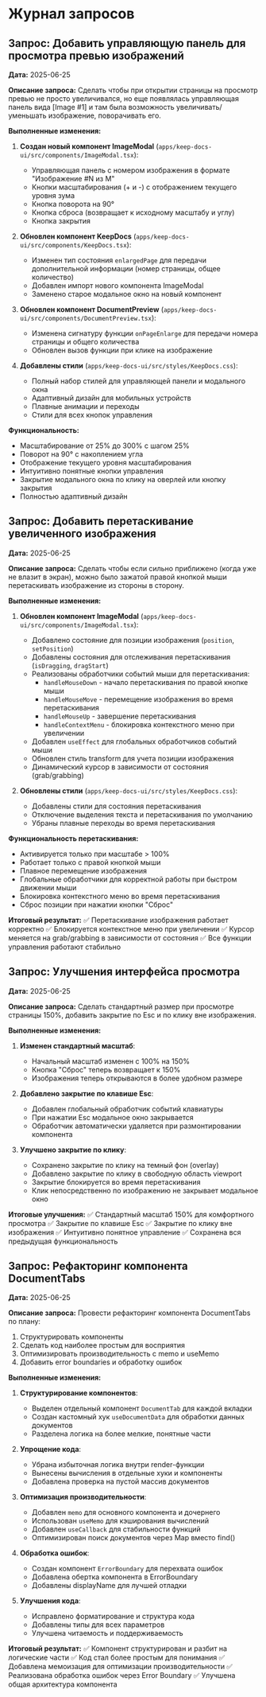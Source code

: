 # Журнал запросов

## Запрос: Добавить управляющую панель для просмотра превью изображений

**Дата:** 2025-06-25

**Описание запроса:** Сделать чтобы при открытии страницы на просмотр превью не просто увеличивался, но еще появлялась управляющая панель вида [Image #1] и там была возможность увеличивать/уменьшать изображение, поворачивать его.

**Выполненные изменения:**

1. **Создан новый компонент ImageModal** (`apps/keep-docs-ui/src/components/ImageModal.tsx`):
   - Управляющая панель с номером изображения в формате "Изображение #N из M"
   - Кнопки масштабирования (+ и -) с отображением текущего уровня зума
   - Кнопка поворота на 90°
   - Кнопка сброса (возвращает к исходному масштабу и углу)
   - Кнопка закрытия

2. **Обновлен компонент KeepDocs** (`apps/keep-docs-ui/src/components/KeepDocs.tsx`):
   - Изменен тип состояния `enlargedPage` для передачи дополнительной информации (номер страницы, общее количество)
   - Добавлен импорт нового компонента ImageModal
   - Заменено старое модальное окно на новый компонент

3. **Обновлен компонент DocumentPreview** (`apps/keep-docs-ui/src/components/DocumentPreview.tsx`):
   - Изменена сигнатуру функции `onPageEnlarge` для передачи номера страницы и общего количества
   - Обновлен вызов функции при клике на изображение

4. **Добавлены стили** (`apps/keep-docs-ui/src/styles/KeepDocs.css`):
   - Полный набор стилей для управляющей панели и модального окна
   - Адаптивный дизайн для мобильных устройств
   - Плавные анимации и переходы
   - Стили для всех кнопок управления

**Функциональность:**
- Масштабирование от 25% до 300% с шагом 25%
- Поворот на 90° с накоплением угла
- Отображение текущего уровня масштабирования
- Интуитивно понятные кнопки управления
- Закрытие модального окна по клику на оверлей или кнопку закрытия
- Полностью адаптивный дизайн

## Запрос: Добавить перетаскивание увеличенного изображения

**Дата:** 2025-06-25

**Описание запроса:** Сделать чтобы если сильно приближено (когда уже не влазит в экран), можно было зажатой правой кнопкой мыши перетаскивать изображение из стороны в сторону.

**Выполненные изменения:**

1. **Обновлен компонент ImageModal** (`apps/keep-docs-ui/src/components/ImageModal.tsx`):
   - Добавлено состояние для позиции изображения (`position`, `setPosition`)
   - Добавлены состояния для отслеживания перетаскивания (`isDragging`, `dragStart`)
   - Реализованы обработчики событий мыши для перетаскивания:
     - `handleMouseDown` - начало перетаскивания по правой кнопке мыши
     - `handleMouseMove` - перемещение изображения во время перетаскивания
     - `handleMouseUp` - завершение перетаскивания
     - `handleContextMenu` - блокировка контекстного меню при увеличении
   - Добавлен `useEffect` для глобальных обработчиков событий мыши
   - Обновлен стиль transform для учета позиции изображения
   - Динамический курсор в зависимости от состояния (grab/grabbing)

2. **Обновлены стили** (`apps/keep-docs-ui/src/styles/KeepDocs.css`):
   - Добавлены стили для состояния перетаскивания
   - Отключение выделения текста и перетаскивания по умолчанию
   - Убраны плавные переходы во время перетаскивания

**Функциональность перетаскивания:**
- Активируется только при масштабе > 100%
- Работает только с правой кнопкой мыши
- Плавное перемещение изображения
- Глобальные обработчики для корректной работы при быстром движении мыши
- Блокировка контекстного меню во время перетаскивания
- Сброс позиции при нажатии кнопки "Сброс"

**Итоговый результат:**
✅ Перетаскивание изображения работает корректно
✅ Блокируется контекстное меню при увеличении
✅ Курсор меняется на grab/grabbing в зависимости от состояния
✅ Все функции управления работают стабильно

## Запрос: Улучшения интерфейса просмотра

**Дата:** 2025-06-25

**Описание запроса:** Сделать стандартный размер при просмотре страницы 150%, добавить закрытие по Esc и по клику вне изображения.

**Выполненные изменения:**

1. **Изменен стандартный масштаб**:
   - Начальный масштаб изменен с 100% на 150%
   - Кнопка "Сброс" теперь возвращает к 150%
   - Изображения теперь открываются в более удобном размере

2. **Добавлено закрытие по клавише Esc**:
   - Добавлен глобальный обработчик событий клавиатуры
   - При нажатии Esc модальное окно закрывается
   - Обработчик автоматически удаляется при размонтировании компонента

3. **Улучшено закрытие по клику**:
   - Сохранено закрытие по клику на темный фон (overlay)
   - Добавлено закрытие по клику в свободную область viewport
   - Закрытие блокируется во время перетаскивания
   - Клик непосредственно по изображению не закрывает модальное окно

**Итоговые улучшения:**
✅ Стандартный масштаб 150% для комфортного просмотра
✅ Закрытие по клавише Esc
✅ Закрытие по клику вне изображения
✅ Интуитивно понятное управление
✅ Сохранена вся предыдущая функциональность

## Запрос: Рефакторинг компонента DocumentTabs

**Дата:** 2025-06-25

**Описание запроса:** Провести рефакторинг компонента DocumentTabs по плану:
1. Структурировать компоненты
2. Сделать код наиболее простым для восприятия
3. Оптимизировать производительность с memo и useMemo
4. Добавить error boundaries и обработку ошибок

**Выполненные изменения:**

1. **Структурирование компонентов**:
   - Выделен отдельный компонент `DocumentTab` для каждой вкладки
   - Создан кастомный хук `useDocumentData` для обработки данных документов
   - Разделена логика на более мелкие, понятные части

2. **Упрощение кода**:
   - Убрана избыточная логика внутри render-функции
   - Вынесены вычисления в отдельные хуки и компоненты
   - Добавлена проверка на пустой массив документов

3. **Оптимизация производительности**:
   - Добавлен `memo` для основного компонента и дочернего
   - Использован `useMemo` для кэширования вычислений
   - Добавлен `useCallback` для стабильности функций
   - Оптимизирован поиск документов через Map вместо find()

4. **Обработка ошибок**:
   - Создан компонент `ErrorBoundary` для перехвата ошибок
   - Добавлена обертка компонента в ErrorBoundary
   - Добавлены displayName для лучшей отладки

5. **Улучшения кода**:
   - Исправлено форматирование и структура кода
   - Добавлены типы для всех параметров
   - Улучшена читаемость и поддерживаемость

**Итоговый результат:**
✅ Компонент структурирован и разбит на логические части
✅ Код стал более простым для понимания
✅ Добавлена мемоизация для оптимизации производительности
✅ Реализована обработка ошибок через Error Boundary
✅ Улучшена общая архитектура компонента